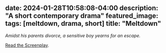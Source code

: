 date: 2024-01-28T10:58:08-04:00
description: "A short contemporary drama"
featured_image: 
tags: [meltdown, drama, short]
title: "Meltdown"
---
*Amidst his parents divorce, a sensitive boy yearns for an escape.*  

[Read the Screenplay](https://drive.google.com/file/d/1_rBLa1BzGMHTtXcyaFUv4SWdiJn0jXYR/view?usp=sharing).
